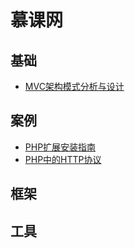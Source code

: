 # 慕课网

## 基础

- [MVC架构模式分析与设计](#docs/imooc_mvc_smarty)

## 案例

- [PHP扩展安装指南](#docs/imooc_ext_install)
- [PHP中的HTTP协议](#docs/imooc_php_http)

## 框架


## 工具



